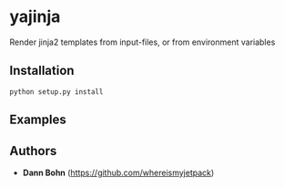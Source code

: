 # yajinja

Render jinja2 templates from input-files, or from environment variables

## Installation 
`python setup.py install`

## Examples 


## Authors
* **Dann Bohn** (https://github.com/whereismyjetpack)


